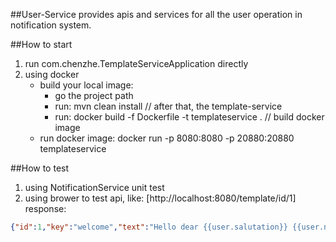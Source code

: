 ##User-Service
provides apis and services for all the user operation in notification system.

##How to start
1. run com.chenzhe.TemplateServiceApplication directly   
2. using docker
    * build your local image:
        *  go the project path
        *  run: mvn clean install // after that, the template-service
        *  run: docker build -f Dockerfile -t templateservice . // build docker image
    * run docker image:
        docker run -p 8080:8080 -p 20880:20880 templateservice 


##How to test
1. using NotificationService unit test 
2. using brower to test api, like: [http://localhost:8080/template/id/1]  
response:  
```json
{"id":1,"key":"welcome","text":"Hello dear {{user.salutation}} {{user.name}},\n\nwe are very happy to welcome you to our newsletter.\n\nIn case you don't want to receive any further newsletters in the future please unsubscribe here:\nhttps://domain-of-product.de/unsubscribe-newsletter/{{user.identifier}}\n\nBest Regards,\nYour Customer Support Team"}
```
    